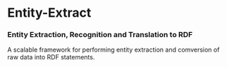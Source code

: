 # Entity-Extract
<h3>Entity Extraction, Recognition and Translation to RDF</h3>

<p>A scalable framework for performing entity extraction and comversion of raw data into RDF statements.</p>
